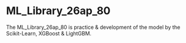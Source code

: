 # ML_Library_26ap_80
The ML_Library_26ap_80 is practice &amp; development of the model by the Scikit-Learn, XGBoost &amp; LightGBM.
